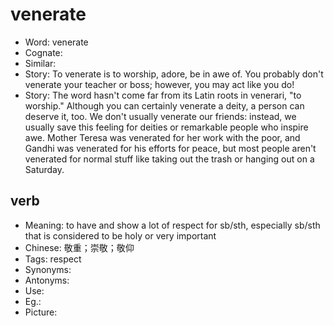 # venerate

- Word: venerate
- Cognate: 
- Similar: 
- Story: To venerate is to worship, adore, be in awe of. You probably don't venerate your teacher or boss; however, you may act like you do!
- Story: The word hasn't come far from its Latin roots in venerari, "to worship." Although you can certainly venerate a deity, a person can deserve it, too. We don't usually venerate our friends: instead, we usually save this feeling for deities or remarkable people who inspire awe. Mother Teresa was venerated for her work with the poor, and Gandhi was venerated for his efforts for peace, but most people aren't venerated for normal stuff like taking out the trash or hanging out on a Saturday.

## verb

- Meaning: to have and show a lot of respect for sb/sth, especially sb/sth that is considered to be holy or very important
- Chinese: 敬重；崇敬；敬仰
- Tags: respect
- Synonyms: 
- Antonyms: 
- Use: 
- Eg.: 
- Picture: 

